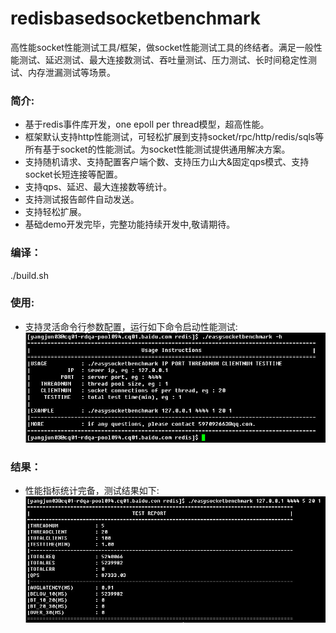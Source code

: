 redisbasedsocketbenchmark
===================

高性能socket性能测试工具/框架，做socket性能测试工具的终结者。满足一般性能测试、延迟测试、最大连接数测试、吞吐量测试、压力测试、长时间稳定性测试、内存泄漏测试等场景。

### 简介:
* 基于redis事件库开发，one epoll per thread模型，超高性能。    
* 框架默认支持http性能测试，可轻松扩展到支持socket/rpc/http/redis/sqls等所有基于socket的性能测试。为socket性能测试提供通用解决方案。
* 支持随机请求、支持配置客户端个数、支持压力山大&固定qps模式、支持socket长短连接等配置。
* 支持qps、延迟、最大连接数等统计。
* 支持测试报告邮件自动发送。
* 支持轻松扩展。
* 基础demo开发完毕，完整功能持续开发中,敬请期待。

### 编译：     
./build.sh     

### 使用:
* 支持灵活命令行参数配置，运行如下命令启动性能测试:    
![image](screenshot/001.jpg)     

### 结果：     
* 性能指标统计完备，测试结果如下:    
![image](screenshot/002.jpg)     




